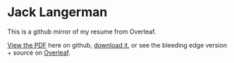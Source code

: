 # Jack Langerman

This is a github mirror of my resume from Overleaf.

[View the PDF](Jack_Langerman_Resume.pdf) here on github, 
[download it](https://github.com/JackLangerman/Resume/raw/master/Jack_Langerman_Resume.pdf),
or see the bleeding edge version + source on [Overleaf](https://www.overleaf.com/read/ptctzkbztydj). 
